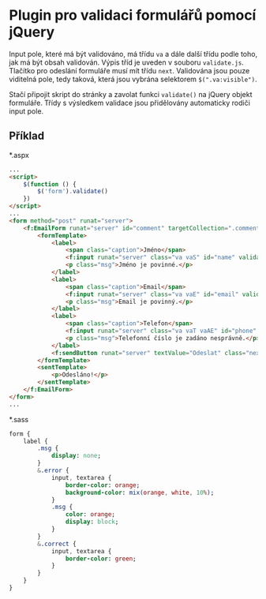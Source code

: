 # Plugin pro validaci formulářů pomocí jQuery

Input pole, které má být validováno, má třídu `va` a dále další třídu podle toho, jak má být obsah validován. Výpis tříd je uveden v souboru `validate.js`. Tlačítko pro odeslání formuláře musí mít třídu `next`. Validována jsou pouze viditelná pole, tedy taková, která jsou vybrána selektorem `$(".va:visible")`.

Stačí připojit skript do stránky a zavolat funkci `validate()` na jQuery objekt formuláře. Třídy s výsledkem validace jsou přidělovány automaticky rodiči input pole.

## Příklad

*.aspx

```html
...
<script>
    $(function () {
        $('form').validate()
    })
</script>
...
<form method="post" runat="server">
    <f:EmailForm runat="server" id="comment" targetCollection=".comment" emailTemplate="Comment/sent">
        <formTemplate>
            <label>
                <span class="caption">Jméno</span>
                <f:input runat="server" class="va vaS" id="name" validateas="NotEmpty" targetField="name" />
                <p class="msg">Jméno je povinné.</p>
            </label>
            <label>
                <span class="caption">Email</span>
                <f:input runat="server" class="va vaE" id="email" validateas="Email" targetField="email" />
                <p class="msg">Email je povinný.</p>
            </label>
            <label>
                <span class="caption">Telefon</span>
                <f:input runat="server" class="va vaT vaAE" id="phone" validateas="TelefonOrEmpty" targetField="phone" />
                <p class="msg">Telefonní číslo je zadáno nesprávně.</p>
            </label>
            <f:sendButton runat="server" textValue="Odeslat" class="next" />
        </formTemplate>
        <sentTemplate>
            <p>Odesláno!</p>
        </sentTemplate>
    </f:EmailForm>
</form>
...
```

*.sass

```sass
form {
    label {
        .msg {
            display: none;
        }
        &.error {
            input, textarea {
                border-color: orange;
                background-color: mix(orange, white, 10%);
            }
            .msg {
                color: orange;
                display: block;
            }
        }
        &.correct {
            input, textarea {
                border-color: green;
            }
        }
    }
}
```
